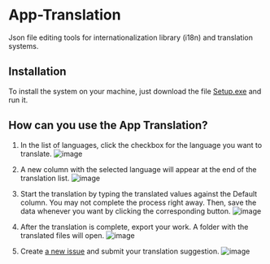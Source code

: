 # App-Translation
Json file editing tools for internationalization library (i18n) and translation systems.

## Installation
To install the system on your machine, just download the file [Setup.exe](https://github.com/SandroCODTEC/AppTranslation/releases/download/untagged-3209f5d0a74374695508/Setup.exe) and run it.  

## How can you use the App Translation?

1. In the list of languages, click the checkbox for the language you want to translate.
![image](https://user-images.githubusercontent.com/12053190/166847305-2bb94623-a040-41ff-8cf0-95d4bcc06db9.png)

3. A new column with the selected language will appear at the end of the translation list.
![image](https://user-images.githubusercontent.com/12053190/166847377-ef3079d9-1d01-49cf-ba3a-4b81dd8e751a.png)

5. Start the translation by typing the translated values against the Default column. You may not complete the process right away. Then, save the data whenever you want by clicking the corresponding button.
![image](https://user-images.githubusercontent.com/12053190/166847562-0a5c768e-c722-4b20-8989-30bc9538ae9b.png)

7. After the translation is complete, export your work. A folder with the translated files will open. 
![image](https://user-images.githubusercontent.com/12053190/166847679-3fe2e924-2c76-407b-816a-b51664cdb55f.png)

8. Create [a new issue](https://github.com/SandroCODTEC/Meeting-Timer/issues/new/choose) and submit your translation suggestion.
![image](https://user-images.githubusercontent.com/12053190/166856734-e46d2ae3-6fbb-4ce6-a56e-4845bfd49da3.png)
